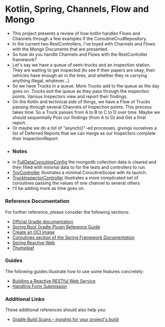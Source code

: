 # Kotlin, Spring, Channels, Flow and Mongo
* This project presents a review of how kotlin handles Flows and Channels through a few examples if the CoroutineCrudRepository.
* In the current two RestControllers, I've toyed with Channels and Flows with the Mongo Documents that are presented. 
* So how do you handle Channels and Flows with the RestController framework? 
* Let's say we have a queue of semi-trucks and an inspection station. They are waiting to get inspected (to see if their papers are okay, their vehicles have enough air in the tires, and whether they re carrying anything illegal, whatever...)
* So we have Trucks in a queue. More Trucks add to the queue as the day goes on. Trucks exit the queue as they pass through the inspection points. Various Inspectors view and report their findings. 
* On the Kotlin and technical side of things, we have a Flow of Trucks passing through several Channels of Inspection points. This process takes time. So a Truck passes from A to B to C to D over time. Maybe we should sequentially Post our findings (from A to D) and Get a final report.
* Or maybe we do a list of "asynch{}"-ed processes, givings ourselves a list of Deferred Reports that we can merge as our Inspectors complete their InspectionReport.
* ### Notes
* in [FullDataCoroutineConfig](src/main/kotlin/com/example/springJobsChannelsFlows/service/InspectorService.kt) the mongodb collection data is cleared and then filled with minimal data to for the tests and controllers to run.
* [ToyController](src/main/kotlin/com/example/springJobsChannelsFlows/controller/ToyController.kt) illustrates a minimal CoroutineScope with its launch.
* [TruckInspectorController](src/main/kotlin/com/example/springJobsChannelsFlows/controller/TruckInspectorController.kt) illustrates a more complicated set of coroutines passing the values of one channel to several others
* I'll be adding more as time goes on.
### Reference Documentation
For further reference, please consider the following sections:

* [Official Gradle documentation](https://docs.gradle.org)
* [Spring Boot Gradle Plugin Reference Guide](https://docs.spring.io/spring-boot/docs/3.2.2/gradle-plugin/reference/html/)
* [Create an OCI image](https://docs.spring.io/spring-boot/docs/3.2.2/gradle-plugin/reference/html/#build-image)
* [Coroutines section of the Spring Framework Documentation](https://docs.spring.io/spring/docs/6.1.3/spring-framework-reference/languages.html#coroutines)
* [Spring Reactive Web](https://docs.spring.io/spring-boot/docs/3.2.2/reference/htmlsingle/index.html#web.reactive)
* [Thymeleaf](https://docs.spring.io/spring-boot/docs/3.2.2/reference/htmlsingle/index.html#web.servlet.spring-mvc.template-engines)

### Guides
The following guides illustrate how to use some features concretely:

* [Building a Reactive RESTful Web Service](https://spring.io/guides/gs/reactive-rest-service/)
* [Handling Form Submission](https://spring.io/guides/gs/handling-form-submission/)

### Additional Links
These additional references should also help you:

* [Gradle Build Scans – insights for your project's build](https://scans.gradle.com#gradle)

